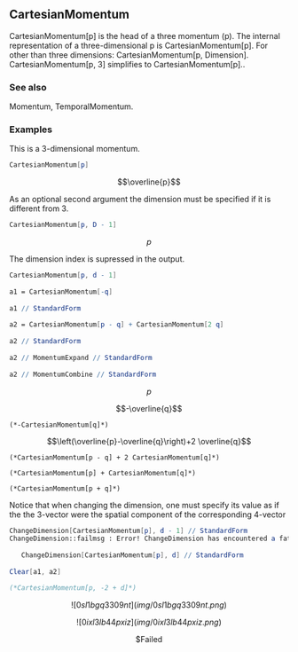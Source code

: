 ##  CartesianMomentum 

CartesianMomentum[p] is the head of a three momentum (p). The internal representation of a three-dimensional p is CartesianMomentum[p]. For other than three dimensions: CartesianMomentum[p, Dimension]. CartesianMomentum[p, 3] simplifies to CartesianMomentum[p]..

###  See also 

Momentum, TemporalMomentum.

###  Examples 

This is a 3-dimensional momentum.

```mathematica
CartesianMomentum[p]
```

$$\overline{p}$$

As an optional second argument the dimension must be specified if it is different from 3.

```mathematica
CartesianMomentum[p, D - 1]
```

$$p$$

The dimension index is supressed in the output.

```mathematica
CartesianMomentum[p, d - 1] 
 
a1 = CartesianMomentum[-q] 
 
a1 // StandardForm 
 
a2 = CartesianMomentum[p - q] + CartesianMomentum[2 q] 
 
a2 // StandardForm 
 
a2 // MomentumExpand // StandardForm 
 
a2 // MomentumCombine // StandardForm
```

$$p$$

$$-\overline{q}$$

```
(*-CartesianMomentum[q]*)
```

$$\left(\overline{p}-\overline{q}\right)+2 \overline{q}$$

```
(*CartesianMomentum[p - q] + 2 CartesianMomentum[q]*)

(*CartesianMomentum[p] + CartesianMomentum[q]*)

(*CartesianMomentum[p + q]*)
```

Notice that when changing the dimension, one must specify its value as if the the 3-vector were the spatial component of the corresponding 4-vector

```mathematica
ChangeDimension[CartesianMomentum[p], d - 1] // StandardForm
ChangeDimension::failmsg : Error! ChangeDimension has encountered a fatal problem and must abort the computation . The problem reads : Unsupported choice of dimension! >> 
   
   ChangeDimension[CartesianMomentum[p], d] // StandardForm 
 
Clear[a1, a2]

(*CartesianMomentum[p, -2 + d]*)
```

$$![0sl1bgq3309nt](img/0sl1bgq3309nt.png)$$

$$![0ixl3lb44pxiz](img/0ixl3lb44pxiz.png)$$

$$\text{$\$$Failed}$$
